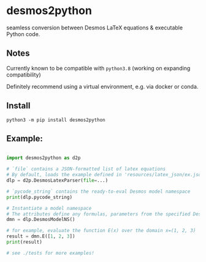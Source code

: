 # desmos2python
seamless conversion between Desmos LaTeX equations &amp; executable Python code.

## Notes

Currently known to be compatible with `python3.8`
(working on expanding compatibility)

Definitely recommend using a virtual environment, e.g. via docker or conda.

## Install

`python3 -m pip install desmos2python`

## Example:

```python

import desmos2python as d2p

# `file` contains a JSON-formatted list of latex equations
# By default, loads the example defined in 'resources/latex_json/ex.json'
dlp = d2p.DesmosLatexParser(file=...)

# `pycode_string` contains the ready-to-eval Desmos model namespace 
print(dlp.pycode_string)

# Instantiate a model namespace
# The attributes define any formulas, parameters from the specified Desmos graph
dmn = dlp.DesmosModelNS()

# for example, evaluate the function E(x) over the domain x=(1, 2, 3)
result = dmn.E([1, 2, 3])
print(result)

# see ./tests for more examples!

```
